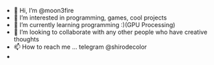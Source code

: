 - 👋 Hi, I’m @moon3fire
- 👀 I’m interested in programming, games, cool projects
- 🌱 I’m currently learning programming :)(GPU Processing)
- 💞️ I’m looking to collaborate with any other people who have creative thoughts
- 📫 How to reach me ... telegram @shirodecolor
- 

<!---
moon3fire/moon3fire is a ✨ special ✨ repository because its `README.md` (this file) appears on your GitHub profile.
You can click the Preview link to take a look at your changes.
--->
